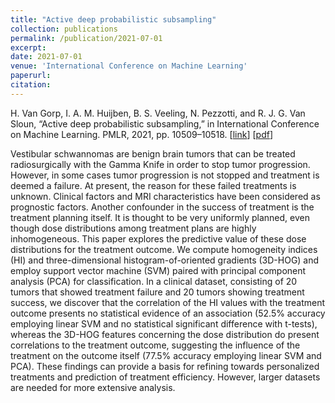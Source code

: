 ```yaml
---
title: "Active deep probabilistic subsampling"
collection: publications
permalink: /publication/2021-07-01
excerpt:
date: 2021-07-01
venue: 'International Conference on Machine Learning'
paperurl: 
citation: 
---
```


H. Van Gorp, I. A. M. Huijben, B. S. Veeling, N. Pezzotti, and R. J. G. Van Sloun, “Active deep probabilistic subsampling,” in International Conference on Machine Learning.
PMLR, 2021, pp. 10509–10518.
\[[link](http://proceedings.mlr.press/v139/van-gorp21a.html)\]
\[[pdf](http://hansvangorp.github.io/files/2021-07-01.pdf)\]

Vestibular schwannomas are benign brain tumors that can be treated radiosurgically with the Gamma Knife in order to stop tumor progression. However, in some cases tumor progression is not stopped and treatment is deemed a failure. At present, the reason for these failed treatments is unknown. Clinical factors and MRI characteristics have been considered as prognostic factors. Another confounder in the success of treatment is the treatment planning itself. It is thought to be very uniformly planned, even though dose distributions among treatment plans are highly inhomogeneous. This paper explores the predictive value of these dose distributions for the treatment outcome. We compute homogeneity indices (HI) and three-dimensional histogram-of-oriented gradients (3D-HOG) and employ support vector machine (SVM) paired with principal component analysis (PCA) for classification. In a clinical dataset, consisting of 20 tumors that showed treatment failure and 20 tumors showing treatment success, we discover that the correlation of the HI values with the treatment outcome presents no statistical evidence of an association (52.5% accuracy employing linear SVM and no statistical significant difference with t-tests), whereas the 3D-HOG features concerning the dose distribution do present correlations to the treatment outcome, suggesting the influence of the treatment on the outcome itself (77.5% accuracy employing linear SVM and PCA). These findings can provide a basis for refining towards personalized treatments and prediction of treatment efficiency. However, larger datasets are needed for more extensive analysis.